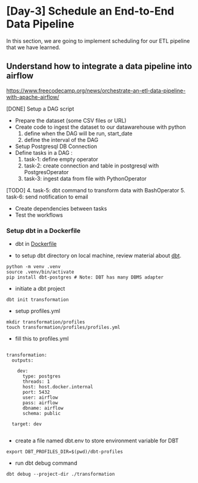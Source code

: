 
# [Day-3] Schedule an End-to-End Data Pipeline

In this section, we are going to implement scheduling for our ETL pipeline that we have learned.


## Understand how to integrate a data pipeline into airflow

https://www.freecodecamp.org/news/orchestrate-an-etl-data-pipeline-with-apache-airflow/

[DONE]
Setup a DAG script
- Prepare the dataset (some CSV files or URL)
- Create code to ingest the dataset to our datawarehouse with python
    1. define when the DAG will be run, start_date
    2. define the interval of the DAG
- Setup Postgresql DB Connection
- Define tasks in a DAG : 
    1. task-1: define empty operator
    2. task-2: create connection and table in postgresql with PostgresOperator
    3. task-3: ingest data from file with PythonOperator

[TODO] 
    4. task-5: dbt command to transform data with BashOperator
    5. task-6: send notification to email
- Create dependencies between tasks
- Test the workflows



### Setup dbt in a Dockerfile

- dbt in [Dockerfile](./docker/Dockerfile)

- to setup dbt directory on local machine, review material about [dbt](https://github.com/Immersive-DataEngineer-Resource/dbt-demo).

```
python -m venv .venv
source .venv/bin/activate
pip install dbt-postgres # Note: DBT has many DBMS adapter

```
- initiate a dbt project

```
dbt init transformation

```
- setup profiles.yml

```
mkdir transformation/profiles
touch transformation/profiles/profiles.yml
```

- fill this to profiles.yml

```

transformation:
  outputs:

    dev:
      type: postgres
      threads: 1
      host: host.docker.internal
      port: 5432
      user: airflow
      pass: airflow
      dbname: airflow
      schema: public

  target: dev


```

- create a file named dbt.env to store environment variable for DBT

```
export DBT_PROFILES_DIR=$(pwd)/dbt-profiles
```

- run dbt debug command

```
dbt debug --project-dir ./transformation
```



